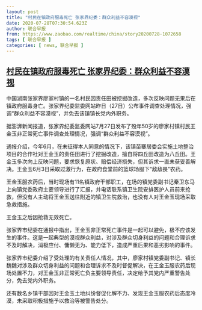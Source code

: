 ```yaml
---
layout: post
title: "村民在镇政府服毒死亡 张家界纪委：群众利益不容漠视"
date: 2020-07-28T07:30:54.623Z
author: 联合早报
from: https://www.zaobao.com/realtime/china/story20200728-1072658
tags: [ 联合早报 ]
categories: [ news, 联合早报 ]
---
```

<!--1595946360000-->
[村民在镇政府服毒死亡 张家界纪委：群众利益不容漠视](https://www.zaobao.com/realtime/china/story20200728-1072658)
------

<div>
<p>中国湖南张家界廖家村镇的一名村民因责任田被挖掘改造，多次反映问题无果后在镇政府服毒身亡。张家界纪委监委网站昨日（27日）公布事件调查处理情况，强调“群众利益不容漠视”，并免去该镇镇长党内外职务。</p><p>据澎湃新闻报道，张家界纪委监委网站7月27日发布了殁年50岁的廖家村镇村民王金玉非正常死亡事件调查处理情况，强调“群众利益不容漠视”。</p><p>通报介绍，今年6月，在未征得本人同意的情况下，该镇苗寨居委会实施土地整治项目的合作社对王金玉的责任田进行了挖掘改造，擅自将四丘田改造为八丘田。王金玉多次向上反映问题，要求恢复原状、赔偿经济损失，但其诉求一直未获妥善解决。王金玉6月3日采取过激行为，在政府食堂前的篮球场服下“敌敌畏”农药。</p><section id="imu"><div id="dfp-ad-imu1-wrapper" class="dfp-tag-wrapper"><div id="dfp-ad-imu1" class="dfp-tag-wrapper"></div></div></section><p>王金玉服农药后，当时现场有11名镇政府干部职工，在场的镇党委副书记秦卫东马上向镇党委政府主要领导进行了汇报，并电话联系镇卫生院安排医护人员前来抢救，但没有人主动将王金玉送往附近的镇卫生院救治，也没有人对王金玉现场采取急救措施。</p><p>王金玉之后因抢救无效死亡。</p><p>张家界市纪委在通报中指出，王金玉非正常死亡事件是一起可以避免，极不应该发生的事件。这是一起典型的漠视群众利益，对涉及群众切身利益的问题和合理诉求不及时解决，消极应付、慵懒无为、能力低下，造成严重后果和恶劣影响的事件。</p><p>张家界市纪委介绍了受处理的有关责任人情况，其中，廖家村镇党委副书记、镇长魏魏对涉及群众切身利益的问题和合理诉求不及时督促解决，在王金玉服农药后现场处置不力，对王金玉非正常死亡负主要领导责任，决定给予其党内严重警告处分，免去党内外职务。</p><div id="innity-in-post"></div><div id="dfp-ad-midarticlespecial-wrapper" class="dfp-tag-wrapper"><div id="dfp-ad-midarticlespecial" class="dfp-tag-wrapper"></div></div><p>还有数名乡镇干部因对王金玉土地纠纷督促化解不力、发现王金玉服农药后态度冷漠，未采取积极措施予以救治等被警告处分。</p>
</div>

